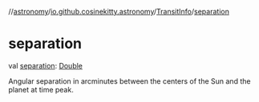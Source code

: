 //[astronomy](../../../index.md)/[io.github.cosinekitty.astronomy](../index.md)/[TransitInfo](index.md)/[separation](separation.md)

# separation

val [separation](separation.md): [Double](https://kotlinlang.org/api/latest/jvm/stdlib/kotlin-stdlib/kotlin/-double/index.html)

Angular separation in arcminutes between the centers of the Sun and the planet at time peak.
